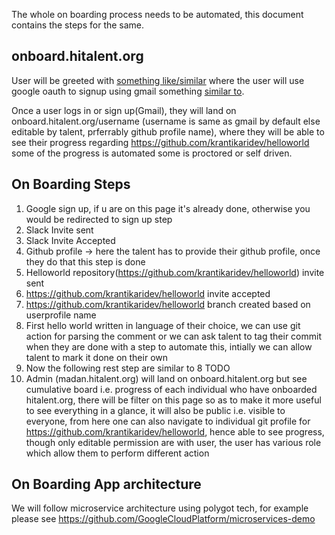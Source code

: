 The whole on boarding process needs to be automated, this document contains the steps for the same.

## onboard.hitalent.org

User will be greeted with [something like/similar](https://github.com/signup?ref_cta=Sign+up&ref_loc=header+logged+out&ref_page=%2F&source=header-home) where the user will use google oauth to signup using gmail something [similar to](https://accounts.google.com/o/oauth2/v2/auth/identifier?client_id=802926523257.apps.googleusercontent.com&redirect_uri=https%3A%2F%2Fwww.linkedin.com%2Fgenie%2Ffinishauth&scope=profile%20email&response_type=code&state=0a6c3b70-4ba1-4dbb-816e-9bb0b416ff9b&flowName=GeneralOAuthFlow).

Once a user logs in or sign up(Gmail), they will land on onboard.hitalent.org/username (username is same as gmail by default else editable by talent, prferrably github profile name), where they will be able to see their progress regarding https://github.com/krantikaridev/helloworld some of the progress is automated some is proctored or self driven.

## On Boarding Steps
1) Google sign up, if u are on this page it's already done, otherwise you would be redirected to sign up step
2) Slack Invite sent
3) Slack Invite Accepted
4) Github profile -> here the talent has to provide their github profile, once they do that this step is done
5) Helloworld repository(https://github.com/krantikaridev/helloworld) invite sent
6) https://github.com/krantikaridev/helloworld invite accepted
7) https://github.com/krantikaridev/helloworld branch created based on userprofile name
8) First hello world written in language of their choice, we can use git action for parsing the comment or we can ask talent to tag their commit when they are done with a step to automate this, intially we can allow talent to mark it done on their own
9) Now the following rest step are similar to 8 TODO
10) Admin (madan.hitalent.org) will land on onboard.hitalent.org but see cumulative board i.e. progress of each individual who have onboarded hitalent.org, there will be filter on this page so as to make it more useful to see everything in a glance, it will also be public i.e. visible to everyone, from here one can also navigate to individual git profile for https://github.com/krantikaridev/helloworld, hence able to see progress, though only editable permission are with user, the user has various role which allow them to perform different action

## On Boarding App architecture
We will follow microservice architecture using polygot tech, for example please see https://github.com/GoogleCloudPlatform/microservices-demo
